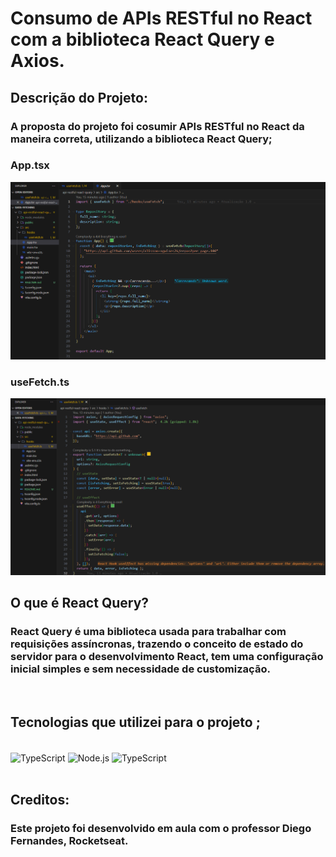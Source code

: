 # Consumo de APIs RESTful no React com a biblioteca React Query e Axios.

## Descrição do Projeto:

### A proposta do projeto foi cosumir APIs RESTful no React da maneira correta, utilizando a biblioteca React Query;

### App.tsx
![](./public/images/app.png)
### useFetch.ts
![](./public/images/useFetch.png)

## O que é React Query?

### React Query é uma biblioteca usada para trabalhar com requisições assíncronas, trazendo o conceito de estado do servidor para o desenvolvimento React, tem uma configuração inicial simples e sem necessidade de customização.

<br>

## Tecnologias que utilizei para o projeto ;

<div style="display: inline_block"><br>
<img  align="center" src="https://cdn.jsdelivr.net/gh/devicons/devicon/icons/typescript/typescript-original.svg"  heigth="30" width="40"alt="TypeScript">
    <img  align="center" src="https://cdn.jsdelivr.net/gh/devicons/devicon/icons/react/react-original.svg" heigth="30" width="40"alt="Node.js">
    <img  align="center" src="https://cdn.jsdelivr.net/gh/devicons/devicon/icons/nodejs/nodejs-original.svg"  heigth="30" width="40"alt="TypeScript">
</div>

<br>

## Creditos:

### Este projeto foi desenvolvido em aula com o professor Diego Fernandes, Rocketseat.
